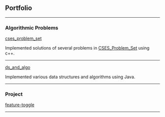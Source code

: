 ## Portfolio

---

### Algorithmic Problems 

[cses_problem_set](https://github.com/arun7arun7/cses_problem_Set)
<!-- <img src="images/dummy_thumbnail.jpg?raw=true"/> -->
Implemented solutions of several problems in [CSES_Problem_Set](https://cses.fi/problemset/) using c++. 

---
[ds_and_algo](https://github.com/arun7arun7/Contest-Solutions)
<!-- <img src="images/dummy_thumbnail.jpg?raw=true"/> -->
Implemented various data structures and algorithms using Java.

---

### Project
[feature-toggle](https://arun7arun7.github.io/feature-toggle)
 
---
